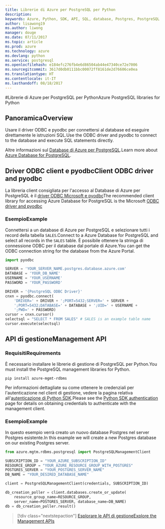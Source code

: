 ```yaml
---
title: Librerie di Azure per PostgreSQL per Python
description: 
keywords: Azure, Python, SDK, API, SQL, database, Postgres, PostgreSQL
author: lisawong19
ms.author: liwong
manager: douge
ms.date: 07/11/2017
ms.topic: article
ms.prod: azure
ms.technology: azure
ms.devlang: python
ms.service: postgresql
ms.openlocfilehash: e184efc276fb4e6d86504ab44e47340ce72e7006
ms.sourcegitcommit: 3617d0db0111bbc00072ff8161de2d76606ce0ea
ms.translationtype: HT
ms.contentlocale: it-IT
ms.lasthandoff: 08/18/2017
---
```

#<a name="azure-postgresql-libraries-for-python"></a><span data-ttu-id="0cc47-103">Librerie di Azure per PostgreSQL per Python</span><span class="sxs-lookup"><span data-stu-id="0cc47-103">Azure PostgreSQL libraries for Python</span></span>

## <a name="overview"></a><span data-ttu-id="0cc47-104">Panoramica</span><span class="sxs-lookup"><span data-stu-id="0cc47-104">Overview</span></span>
<span data-ttu-id="0cc47-105">Usare il driver ODBC e pyodbc per connettersi al database ed eseguire direttamente le istruzioni SQL.</span><span class="sxs-lookup"><span data-stu-id="0cc47-105">Use the ODBC driver and pyodbc to connect to the database and execute SQL statements directly.</span></span>

<span data-ttu-id="0cc47-106">Altre informazioni sul [Database di Azure per PostgreSQL](https://docs.microsoft.com/azure/postgresql/).</span><span class="sxs-lookup"><span data-stu-id="0cc47-106">Learn more about [Azure Database for PostgreSQL](https://docs.microsoft.com/azure/postgresql/).</span></span>

## <a name="client-odbc-driver-and-pyodbc"></a><span data-ttu-id="0cc47-107">Driver ODBC client e pyodbc</span><span class="sxs-lookup"><span data-stu-id="0cc47-107">Client ODBC driver and pyodbc</span></span>
<span data-ttu-id="0cc47-108">La libreria client consigliata per l'accesso al Database di Azure per PostgreSQL è il [driver ODBC Microsoft e pyodbc](https://docs.microsoft.com/azure/sql-database/sql-database-connect-query-python#install-the-python-and-database-communication-libraries)</span><span class="sxs-lookup"><span data-stu-id="0cc47-108">The recommended client library for accessing Azure Database for PostgreSQL is the Microsoft [ODBC driver and pyodbc](https://docs.microsoft.com/azure/sql-database/sql-database-connect-query-python#install-the-python-and-database-communication-libraries)</span></span>

### <a name="example"></a><span data-ttu-id="0cc47-109">Esempio</span><span class="sxs-lookup"><span data-stu-id="0cc47-109">Example</span></span> 

<span data-ttu-id="0cc47-110">Connettersi a un database di Azure per PostgreSQL e selezionare tutti i record della tabella `SALES`.</span><span class="sxs-lookup"><span data-stu-id="0cc47-110">Connect to a Azure Database for PostgreSQL and select all records in the `SALES` table.</span></span> <span data-ttu-id="0cc47-111">È possibile ottenere la stringa di connessione ODBC per il database dal portale di Azure.</span><span class="sxs-lookup"><span data-stu-id="0cc47-111">You can get the ODBC connection string for the database from the Azure Portal.</span></span>

```python
import pyodbc

SERVER = 'YOUR_SERVER_NAME.postgres.database.azure.com'
DATABASE = 'YOUR_DB_NAME'
USERNAME = 'YOUR_USERNAME'
PASSWORD = 'YOUR_PASSWORD'

DRIVER = '{PostgreSQL ODBC Driver}'
cnxn = pyodbc.connect(
    'DRIVER=' + DRIVER + ';PORT=5432;SERVER=' + SERVER +
    ';PORT=5432;DATABASE=' + DATABASE + ';UID=' + USERNAME +
    ';PWD=' + PASSWORD)
cursor = cnxn.cursor()
selectsql = "SELECT * FROM SALES" # SALES is an example table name
cursor.execute(selectsql)
```

## <a name="management-api"></a><span data-ttu-id="0cc47-112">API di gestione</span><span class="sxs-lookup"><span data-stu-id="0cc47-112">Management API</span></span>
### <a name="requirements"></a><span data-ttu-id="0cc47-113">Requisiti</span><span class="sxs-lookup"><span data-stu-id="0cc47-113">Requirements</span></span>
<span data-ttu-id="0cc47-114">È necessario installare le librerie di gestione di PostgreSQL per Python.</span><span class="sxs-lookup"><span data-stu-id="0cc47-114">You must install the PostgreSQL management libraries for Python.</span></span>
```bash
pip install azure-mgmt-rdbms
```

<span data-ttu-id="0cc47-115">Per informazioni dettagliate su come ottenere le credenziali per l'autenticazione nel client di gestione, vedere la pagina relativa all'[autenticazione di Python SDK](https://docs.microsoft.com/python/azure/python-sdk-azure-authenticate).</span><span class="sxs-lookup"><span data-stu-id="0cc47-115">Please see the [Python SDK authentication](https://docs.microsoft.com/python/azure/python-sdk-azure-authenticate) page for details on obtaining credentials to authenticate with the management client.</span></span>

### <a name="example"></a><span data-ttu-id="0cc47-116">Esempio</span><span class="sxs-lookup"><span data-stu-id="0cc47-116">Example</span></span>
<span data-ttu-id="0cc47-117">In questo esempio verrà creato un nuovo database Postgres nel server Postgres esistente.</span><span class="sxs-lookup"><span data-stu-id="0cc47-117">In this example we will create a new Postgres database on our existing Postgres server.</span></span>
```python
from azure.mgtm.rdbms.postgresql import PostgreSQLManagementClient

SUBSCRIPTION_ID = "YOUR_AZURE_SUBSCRIPTION_ID"
RESOURCE_GROUP = "YOUR_AZURE_RESOURCE_GROUP_WITH_POSTGRES"
POSTGRES_SERVER = "YOUR_POSTGRES_SERVER_NAME"
DB_NAME = "YOUR_DESIRED_DATABASE_NAME"

client = PostgreSQLManagementClient(credentials, SUBSCRIPTION_ID)

db_creation_poller = client.databases.create_or_update(
    resource_group_name=RESOURCE_GROUP,
    server_name=POSTGRES_SERVER, database_name=DB_NAME)
db = db_creation_poller.result()
```

> [!div class="nextstepaction"]
> [<span data-ttu-id="0cc47-118">Esplorare le API di gestione</span><span class="sxs-lookup"><span data-stu-id="0cc47-118">Explore the Management APIs</span></span>](/python/api/overview/azure/postgresql/managementlibrary)

